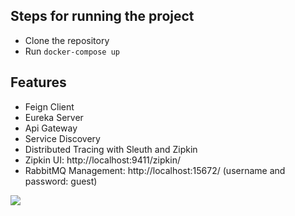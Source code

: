 ## Steps for running the project
- Clone the repository
- Run ```docker-compose up```

## Features
- Feign Client
- Eureka Server
- Api Gateway
- Service Discovery
- Distributed Tracing with Sleuth and Zipkin
- Zipkin UI: http://localhost:9411/zipkin/
- RabbitMQ Management: http://localhost:15672/ (username and password: guest)

![](https://i.ibb.co/WWtZSJZ/Captura-de-pantalla-2023-02-21-181545.png)